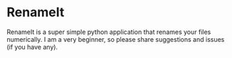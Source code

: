 # RenameIt
RenameIt is a super simple python application that renames your files numerically. I am a very beginner, so please share suggestions and issues (if you have any).
